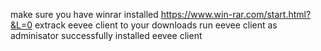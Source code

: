 make sure you have winrar installed https://www.win-rar.com/start.html?&L=0
extrack eevee client to your downloads
run eevee client as adminisator
successfully installed eevee client
